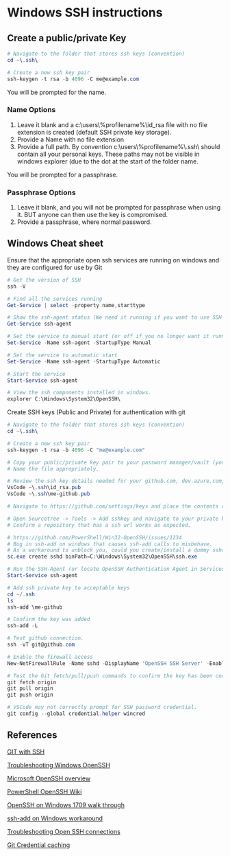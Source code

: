 # Windows SSH instructions

## Create a public/private Key

```powershell
# Navigate to the folder that stores ssh keys (convention)
cd ~\.ssh\

# Create a new ssh key pair
ssh-keygen -t rsa -b 4096 -C me@example.com
```

You will be prompted for the name.

### Name Options

1. Leave it blank and a c:\users\\%profilename%\id_rsa file with no file extension is created (default SSH private key storage).
2. Provide a Name with no file extension
3. Provide a full path.  By convention c:\users\\%profilename%\\.ssh\ should contain all your personal keys. These paths may not be visible in windows explorer (due to the dot at the start of the folder name.

You will be prompted for a passphrase.

### Passphrase Options

1. Leave it blank, and you will not be prompted for passphrase when using it. BUT anyone can then use the key is compromised.
2. Provide a passphrase, where normal password.

## Windows Cheat sheet

Ensure that the appropriate open ssh services are running on windows and they are configured for use by Git

```powershell
# Get the version of SSH
ssh -V

# Find all the services running
Get-Service | select -property name,starttype

# Show the ssh-agent status (We need it running if you want to use SSH keys in windows)
Get-Service ssh-agent

# Set the service to manual start (or off if you no longer want it running)
Set-Service -Name ssh-agent -StartupType Manual

# Set the service to automatic start
Set-Service -Name ssh-agent -StartupType Automatic

# Start the service
Start-Service ssh-agent

# View the ssh components installed in windows.
explorer C:\Windows\System32\OpenSSH\
```

Create SSH keys (Public and Private) for authentication with git

```powershell
# Navigate to the folder that stores ssh keys (convention)
cd ~\.ssh\

# Create a new ssh key pair
ssh-keygen -t rsa -b 4096 -C "me@example.com"

# Copy your public/private key pair to your password manager/vault (you should maintain security on the private key (no file extension))
# Name the file appropriately.

# Review the ssh key details needed for your github.com, dev.azure.com, bitbucket.org git accounts.
VsCode ~\.ssh\id_rsa.pub
VsCode ~\.ssh\me-github.pub

# Navigate to https://github.com/settings/keys and place the contents of the pub file into github settings for your profile.

# Open Sourcetree -> Tools -> Add sshkey and navigate to your private key (no extension).
# Confirm a repository that has a ssh url works as expected.

# https://github.com/PowerShell/Win32-OpenSSH/issues/1234
# Bug in ssh-add on windows that causes ssh-add calls to misbehave.
# As a workaround to unblock you, could you create/install a dummy sshd service like this:
sc.exe create sshd binPath=C:\Windows\System32\OpenSSH\ssh.exe

# Run the SSH-Agent (or locate OpenSSH Authentication Agent in Services MMC)
Start-Service ssh-agent

# Add ssh private key to acceptable keys
cd ~/.ssh
ls  
ssh-add \me-github

# Confirm the key was added
ssh-add -L

# Test github connection.
ssh -vT git@github.com

# Enable the firewall access
New-NetFirewallRule -Name sshd -DisplayName 'OpenSSH SSH Server' -Enabled True -Direction Inbound -Protocol TCP -Action Allow -LocalPort 22 -Program "C:\System32\OpenSSH\sshd.exe"

# Test the Git fetch/pull/push commands to confirm the key has been correctly registered.
git fetch origin
git pull origin
git push origin

# VSCode may not correctly prompt for SSH password credential.
git config --global credential.helper wincred
```

## References

[GIT with SSH](https://dev.to/bdbch/setting-up-ssh-and-git-on-windows-10-2khk)

[Troubleshooting Windows OpenSSH](https://github.com/PowerShell/Win32-OpenSSH/issues/1133)

[Microsoft OpenSSH overview](https://docs.microsoft.com/en-us/windows-server/administration/openssh/openssh_overview)

[PowerShell OpenSSH Wiki](https://github.com/powershell/Win32-OpenSSH/wiki)

[OpenSSH on Windows 1709 walk through](https://devblogs.microsoft.com/powershell/using-the-openssh-beta-in-windows-10-fall-creators-update-and-windows-server-1709/)

[ssh-add on Windows workaround](https://github.com/PowerShell/Win32-OpenSSH/issues/1234)

[Troubleshooting Open SSH connections](https://winscp.net/eng/docs/guide_windows_openssh_server)

[Git Credential caching](https://stackoverflow.com/a/58107764/342719)